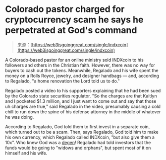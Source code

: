 <!--yml
category: 未分类
date: 2024-05-27 14:59:45
-->

# Colorado pastor charged for cryptocurrency scam he says he perpetrated at God's command

> 来源：[https://web3isgoinggreat.com/single/indxcoin](https://web3isgoinggreat.com/single/indxcoin)

A Colorado-based pastor for an online ministry sold INDXcoin to his followers and others in the Christian faith. However, there was no way for buyers to cash out the tokens. Meanwhile, Regalado and his wife spent the money on a Rolls Royce, jewelry, and designer handbags — and, according to Regalado, "a home renovation the Lord told us to do."

Regalado posted a video to his supporters explaining that he had been sued by the Colorado state securities regulator. "So the charges are that Kaitlyn and I pocketed $1.3 million, and I just want to come out and say that those uh charges are true," said Regalado in the video, presumably causing a cold chill to run down the spine of his defense attorney in the middle of whatever he was doing.

According to Regalado, God told them to first invest in a separate coin, which turned out to be a scam. Then, says Regalado, God told him to make his own currency, which Regalado called INDXcoin, "but also give them a 10x". Who knew God was a [degen](/glossary#degen)! Regalado had told investors that the funds would be going to "widows and orphans", but spent most of it on himself and his wife.